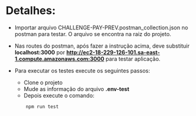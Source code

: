 Detalhes:
==========

- Importar arquivo CHALLENGE-PAY-PREV.postman_collection.json no postman para testar. O arquivo se encontra na raiz do projeto.

- Nas routes do postman, após fazer a instrução acima, deve substituir **localhost:3000** por **http://ec2-18-229-126-101.sa-east-1.compute.amazonaws.com:3000** para testar aplicação.

- Para executar os testes execute os seguintes passos:
   - Clone o projeto
   - Mude as informação do arquivo **.env-test**
   - Depois execute o comando: 
    ```
        npm run test
    ```
